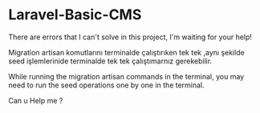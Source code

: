# Laravel-Basic-CMS
There are errors that I can't solve in this project, I'm waiting for your help!

Migration artisan komutlarını terminalde çalıştırıken tek tek ,aynı şekilde seed işlemlerinide terminalde tek tek çalıştımarnız gerekebilir.


While running the migration artisan commands in the terminal, you may need to run the seed operations one by one in the terminal.

Can u Help me ?
